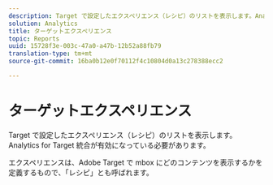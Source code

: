 ```yaml
---
description: Target で設定したエクスペリエンス（レシピ）のリストを表示します。Analytics for Target 統合が有効になっている必要があります。
solution: Analytics
title: ターゲットエクスペリエンス
topic: Reports
uuid: 15728f3e-003c-47a0-a47b-12b52a88fb79
translation-type: tm+mt
source-git-commit: 16ba0b12e0f70112f4c10804d0a13c278388ecc2

---
```



# ターゲットエクスペリエンス

Target で設定したエクスペリエンス（レシピ）のリストを表示します。Analytics for Target 統合が有効になっている必要があります。

エクスペリエンスは、Adobe Target で mbox にどのコンテンツを表示するかを定義するもので、「レシピ」とも呼ばれます。
